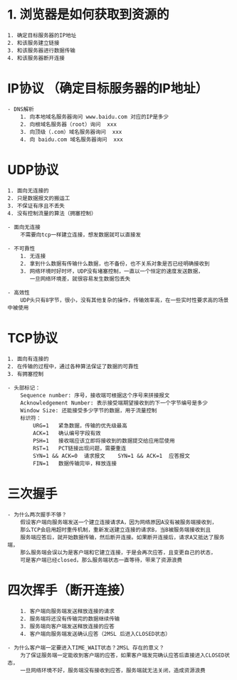 # 1. 浏览器是如何获取到资源的
    1. 确定目标服务器的IP地址
    2. 和该服务建立链接
    3. 和该服务器进行数据传输
    4. 和该服务器断开连接


# IP协议 （确定目标服务器的IP地址）
    - DNS解析
        1. 向本地域名服务器询问 www.baidu.com 对应的IP是多少
        2. 向根域名服务器（root）询问  xxx
        3. 向顶级（.com）域名服务器询问  xxx
        4. 向 baidu.com 域名服务器询问  xxx

# UDP协议
    1. 面向无连接的
    2. 只是数据报文的搬运工
    3. 不保证有序且不丢失
    4. 没有控制流量的算法（拥塞控制）

    - 面向无连接
        不需要向tcp一样建立连接，想发数据就可以直接发

    - 不可靠性
        1. 无连接
        2. 拿到什么数据有传输什么数据，也不备份，也不关系对象是否已经明确接收到
        3. 网络环境时好时坏，UDP没有堵塞控制，一直以一个恒定的速度发送数据，
           一旦网络环境差，就很容易发生数据包丢失
        
    - 高效性
        UDP头只有8字节，很小，没有其他复杂的操作，传输效率高，在一些实时性要求高的场景中被使用

# TCP协议
    1. 面向有连接的
    2. 在传输的过程中，通过各种算法保证了数据的可靠性
    3. 有拥塞控制
    
    - 头部标记：
        Sequence number: 序号，接收端可根据这个序号来拼接报文
        Acknowledgement Number: 表示接受端期望接收到的下一个字节编号是多少
        Window Size: 还能接受多少字节的数据，用于流量控制
        标识符：
            URG=1   紧急数据，传输的优先级最高
            ACK=1   确认编号字段有效
            PSH=1   接收端应该立即将接收到的数据提交给应用层使用
            RST=1   PCT链接出现问题，需要重连
            SYN=1 && ACK=0  请求报文    SYN=1 && ACK=1  应答报文
            FIN=1   数据传输完毕，释放连接

# 三次握手

    - 为什么两次握手不够？
        假设客户端向服务端发送一个建立连接请求A，因为网络原因A没有被服务端接收到，
        那么TCP会启用超时重传机制，重新发送建立连接的请求B，当B被服务端接收到且
        服务端应答后，就开始数据传输，然后断开连接。如果断开连接后，请求A又抵达了服务端，
        那么服务端会误以为是客户端和它建立连接，于是会再次应答，且变更自己的状态，
        可是客户端已经closed，那么服务端状态一直等待，带来了资源浪费
        
# 四次挥手（断开连接）
        1. 客户端向服务端发送释放连接的请求
        2. 服务端将还没有传输完的数据继续传输
        3. 服务端向客户端发送释放连接的应答
        4. 客户端向服务端发送确认应答（2MSL 后进入CLOSED状态）

    - 为什么客户端一定要进入TIME_WAIT状态？2MSL 存在的意义？
        为了保证服务端一定能收到客户端的应答，如果客户端发完确认应答后直接进入CLOSED状态，
        一旦网络环境不好，服务端没有接收到应答，服务端就无法关闭，造成资源浪费

